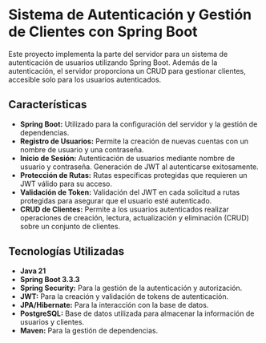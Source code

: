 # Sistema de Autenticación y Gestión de Clientes con Spring Boot

Este proyecto implementa la parte del servidor para un sistema de autenticación de usuarios utilizando Spring Boot. Además de la autenticación, el servidor proporciona un CRUD para gestionar clientes, accesible solo para los usuarios autenticados.

## Características

- **Spring Boot:** Utilizado para la configuración del servidor y la gestión de dependencias.
- **Registro de Usuarios:** Permite la creación de nuevas cuentas con un nombre de usuario y una contraseña.
- **Inicio de Sesión:** Autenticación de usuarios mediante nombre de usuario y contraseña. Generación de JWT al autenticarse exitosamente.
- **Protección de Rutas:** Rutas específicas protegidas que requieren un JWT válido para su acceso.
- **Validación de Token:** Validación del JWT en cada solicitud a rutas protegidas para asegurar que el usuario esté autenticado.
- **CRUD de Clientes:** Permite a los usuarios autenticados realizar operaciones de creación, lectura, actualización y eliminación (CRUD) sobre un conjunto de clientes.

## Tecnologías Utilizadas

- **Java 21**
- **Spring Boot 3.3.3**
- **Spring Security:** Para la gestión de la autenticación y autorización.
- **JWT:** Para la creación y validación de tokens de autenticación.
- **JPA/Hibernate:** Para la interacción con la base de datos.
- **PostgreSQL:** Base de datos utilizada para almacenar la información de usuarios y clientes.
- **Maven:** Para la gestión de dependencias.
